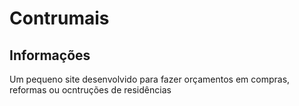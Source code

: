 # Contrumais

## Informações

Um pequeno site desenvolvido para fazer orçamentos em compras, reformas ou ocntruções de residências